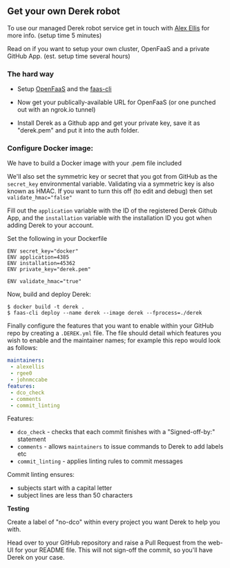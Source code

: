 ## Get your own Derek robot

To use our managed Derek robot service get in touch with [Alex Ellis](mailto:alex@openfaas.com) for more info. (setup time 5 minutes)

Read on if you want to setup your own cluster, OpenFaaS and a private GitHub App. (est. setup time several hours)

### The hard way

* Setup [OpenFaaS](https://github.com/openfaas/faas) and the [faas-cli](https://github.com/openfaas/faas-cli)

* Now get your publically-available URL for OpenFaaS (or one punched out with an ngrok.io tunnel)

* Install Derek as a Github app and get your private key, save it as "derek.pem" and put it into the auth folder.

### Configure Docker image:

We have to build a Docker image with your .pem file included

We'll also set the symmetric key or secret that you got from GitHub as the `secret_key` environmental variable. Validating via a symmetric key is also known as HMAC. If you want to turn this off (to edit and debug) then set `validate_hmac="false"`

Fill out the `application` variable with the ID of the registered Derek Github App, and the `installation` variable with the installation ID you got when adding Derek to your account.

Set the following in your Dockerfile

```
ENV secret_key="docker"
ENV application=4385
ENV installation=45362
ENV private_key="derek.pem"

ENV validate_hmac="true"
```

Now, build and deploy Derek:

```
$ docker build -t derek .
$ faas-cli deploy --name derek --image derek --fprocess=./derek
```

Finally configure the features that you want to enable within your GitHub repo by creating a `.DEREK.yml` file.
The file should detail which features you wish to enable and the maintainer names; for example this repo would look as follows:

```yml
maintainers:
 - alexellis
 - rgee0
 - johnmccabe
features:
 - dco_check
 - comments
 - commit_linting
```

Features:

* `dco_check` - checks that each commit finishes with a "Signed-off-by:" statement
* `comments` - allows `maintainers` to issue commands to Derek to add labels etc
* `commit_linting` - applies linting rules to commit messages

Commit linting ensures:

* subjects start with a capital letter
* subject lines are less than 50 characters

**Testing**

Create a label of "no-dco" within every project you want Derek to help you with.

Head over to your GitHub repository and raise a Pull Request from the web-UI for your README file. This will not sign-off the commit, so you'll have Derek on your case.

